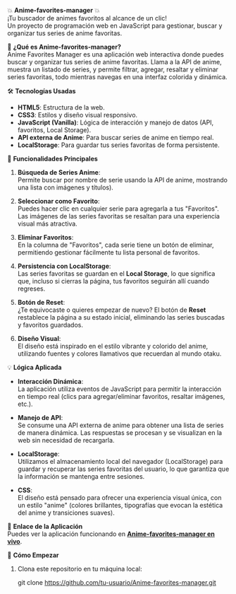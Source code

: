 💥 **Anime-favorites-manager** 💥  
¡Tu buscador de animes favoritos al alcance de un clic!  
Un proyecto de programación web en JavaScript para gestionar, buscar y organizar tus series de anime favoritas.

🚀 **¿Qué es Anime-favorites-manager?**  
Anime Favorites Manager es una aplicación web interactiva donde puedes buscar y organizar tus series de anime favoritas. 
Llama a la API de anime, muestra un listado de series, y permite filtrar, agregar, resaltar y eliminar series favoritas, todo mientras navegas en una interfaz colorida y dinámica.

🛠 **Tecnologías Usadas**
- **HTML5**: Estructura de la web.
- **CSS3**: Estilos y diseño visual responsivo.
- **JavaScript (Vanilla)**: Lógica de interacción y manejo de datos (API, favoritos, Local Storage).
- **API externa de Anime**: Para buscar series de anime en tiempo real.
- **LocalStorage**: Para guardar tus series favoritas de forma persistente.
  
🔧 **Funcionalidades Principales**
1. **Búsqueda de Series Anime**:  
   Permite buscar por nombre de serie usando la API de anime, mostrando una lista con imágenes y títulos).
   
2. **Seleccionar como Favorito**:  
   Puedes hacer clic en cualquier serie para agregarla a tus "Favoritos". Las imágenes de las series favoritas se resaltan para una experiencia visual más atractiva.

3. **Eliminar Favoritos**:  
   En la columna de "Favoritos", cada serie tiene un botón de eliminar, permitiendo gestionar fácilmente tu lista personal de favoritos.

4. **Persistencia con LocalStorage**:  
   Las series favoritas se guardan en el **Local Storage**, lo que significa que, incluso si cierras la página, tus favoritos seguirán allí cuando regreses.

5. **Botón de Reset**:  
   ¿Te equivocaste o quieres empezar de nuevo? El botón de **Reset** restablece la página a su estado inicial, eliminando las series buscadas y favoritos guardados.

6. **Diseño Visual**:  
   El diseño está inspirado en el estilo vibrante y colorido del anime, utilizando fuentes y colores llamativos que recuerdan al mundo otaku.

💡 **Lógica Aplicada**
- **Interacción Dinámica**:  
   La aplicación utiliza eventos de JavaScript para permitir la interacción en tiempo real (clics para agregar/eliminar favoritos, resaltar imágenes, etc.).
   
- **Manejo de API**:  
   Se consume una API externa de anime para obtener una lista de series de manera dinámica. Las respuestas se procesan y se visualizan en la web sin necesidad de recargarla.

- **LocalStorage**:  
   Utilizamos el almacenamiento local del navegador (LocalStorage) para guardar y recuperar las series favoritas del usuario, lo que garantiza que la información se mantenga entre sesiones.

- **CSS**:  
   El diseño está pensado para ofrecer una experiencia visual única, con un estilo "anime" (colores brillantes, tipografías que evocan la estética del anime y transiciones suaves).

🔗 **Enlace de la Aplicación**  
Puedes ver la aplicación funcionando en [**Anime-favorites-manager en vivo**](https://lauramartinezperez.github.io/Anime-favorites-manager/).

 📝 **Cómo Empezar**
1. Clona este repositorio en tu máquina local:

   git clone https://github.com/tu-usuario/Anime-favorites-manager.git
